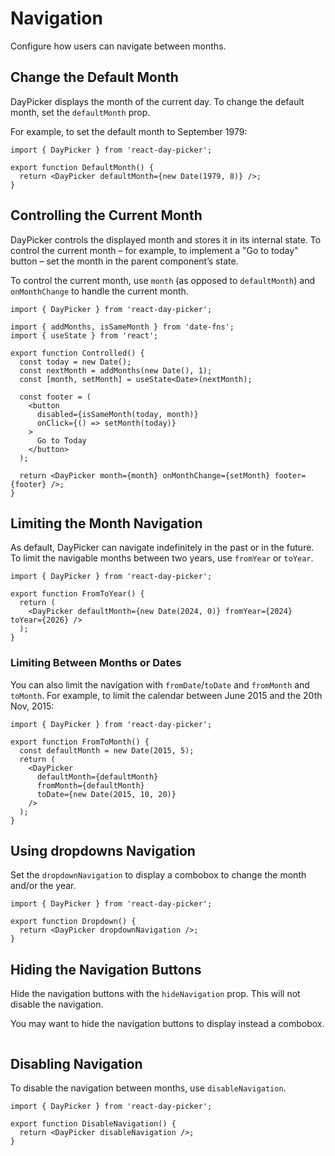 # Navigation

Configure how users can navigate between months.

## Change the Default Month

DayPicker displays the month of the current day. To change the
default month, set the `defaultMonth` prop.

For example, to set the default month to September 1979:

```tsx example fileName="DefaultMonth.tsx"
import { DayPicker } from 'react-day-picker';

export function DefaultMonth() {
  return <DayPicker defaultMonth={new Date(1979, 8)} />;
}
```

## Controlling the Current Month

DayPicker controls the displayed month and stores it in its internal state. To
control the current month – for example, to implement a "Go to today" button –
set the month in the parent component’s state.

To control the current month, use `month` (as opposed to `defaultMonth`) and
`onMonthChange` to handle the current month.

```tsx example fileName="Controlled.tsx"
import { DayPicker } from 'react-day-picker';

import { addMonths, isSameMonth } from 'date-fns';
import { useState } from 'react';

export function Controlled() {
  const today = new Date();
  const nextMonth = addMonths(new Date(), 1);
  const [month, setMonth] = useState<Date>(nextMonth);

  const footer = (
    <button
      disabled={isSameMonth(today, month)}
      onClick={() => setMonth(today)}
    >
      Go to Today
    </button>
  );

  return <DayPicker month={month} onMonthChange={setMonth} footer={footer} />;
}
```

## Limiting the Month Navigation

As default, DayPicker can navigate indefinitely in the past or in the future. To limit the navigable months between two years, use `fromYear` or `toYear`.

```tsx example fileName="FromToYear.tsx"
import { DayPicker } from 'react-day-picker';

export function FromToYear() {
  return (
    <DayPicker defaultMonth={new Date(2024, 0)} fromYear={2024} toYear={2026} />
  );
}
```

### Limiting Between Months or Dates

You can also limit the navigation with `fromDate`/`toDate` and `fromMonth` and
`toMonth`. For example, to limit the calendar between June 2015 and the 20th
Nov, 2015:

```tsx example fileName="FromToMonth.tsx"
import { DayPicker } from 'react-day-picker';

export function FromToMonth() {
  const defaultMonth = new Date(2015, 5);
  return (
    <DayPicker
      defaultMonth={defaultMonth}
      fromMonth={defaultMonth}
      toDate={new Date(2015, 10, 20)}
    />
  );
}
```

## Using dropdowns Navigation

Set the `dropdownNavigation` to display a combobox to change the month and/or the year.

```tsx example fileName="Dropdown.tsx"
import { DayPicker } from 'react-day-picker';

export function Dropdown() {
  return <DayPicker dropdownNavigation />;
}
```

## Hiding the Navigation Buttons

Hide the navigation buttons with the `hideNavigation` prop. This will not disable the navigation.

You may want to hide the navigation buttons to display instead a combobox.

```tsx example fileName="HideNavigation.tsx"

```

## Disabling Navigation

To disable the navigation between months, use `disableNavigation`.

```tsx example fileName="DisableNavigation.tsx"
import { DayPicker } from 'react-day-picker';

export function DisableNavigation() {
  return <DayPicker disableNavigation />;
}
```
